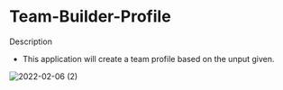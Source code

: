 # Team-Builder-Profile

Description 
* This application will create a team profile based on the unput given.

![2022-02-06 (2)](https://user-images.githubusercontent.com/86794135/152716296-1a61507f-e7ef-4ca9-bb06-09846471d2a3.png)

